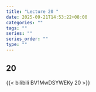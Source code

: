 ```yaml
---
title: "Lecture 20 "
date: 2025-09-21T14:53:22+08:00
categories: ""
tags: ""
series: ""
series_order: ""
type: ""
---
```


## 20 

{{< bilibili BV1MwDSYWEKy 20 >}}


